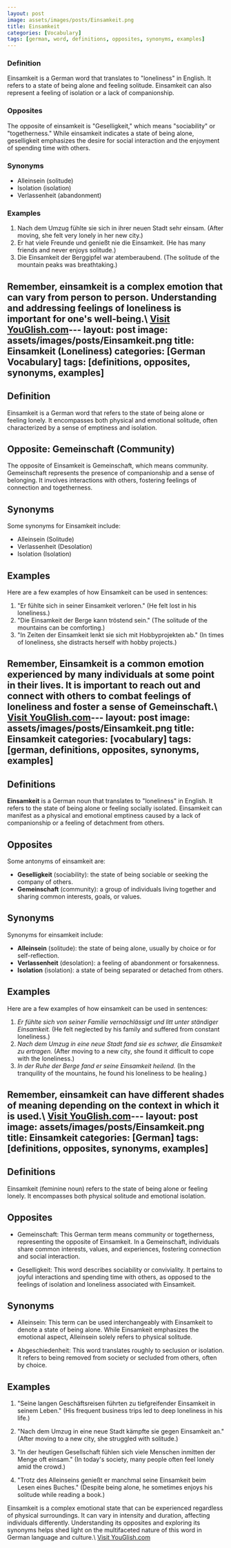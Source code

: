 ```yaml
---
layout: post
image: assets/images/posts/Einsamkeit.png
title: Einsamkeit
categories: [Vocabulary]
tags: [german, word, definitions, opposites, synonyms, examples]
---
```


### Definition

Einsamkeit is a German word that translates to "loneliness" in English. It refers to a state of being alone and feeling solitude. Einsamkeit can also represent a feeling of isolation or a lack of companionship.

### Opposites

The opposite of einsamkeit is "Geselligkeit," which means "sociability" or "togetherness." While einsamkeit indicates a state of being alone, geselligkeit emphasizes the desire for social interaction and the enjoyment of spending time with others.

### Synonyms

- Alleinsein (solitude)
- Isolation (isolation)
- Verlassenheit (abandonment)

### Examples

1. Nach dem Umzug fühlte sie sich in ihrer neuen Stadt sehr einsam. (After moving, she felt very lonely in her new city.)
2. Er hat viele Freunde und genießt nie die Einsamkeit. (He has many friends and never enjoys solitude.)
3. Die Einsamkeit der Berggipfel war atemberaubend. (The solitude of the mountain peaks was breathtaking.)

Remember, einsamkeit is a complex emotion that can vary from person to person. Understanding and addressing feelings of loneliness is important for one's well-being.\ <a id="yg-widget-0" class="youglish-widget" data-query="Einsamkeit" data-lang="german" data-components="8412" data-auto-start="0" data-bkg-color="theme_light" data-title="How%20to%20pronounce%20Einsamkeit%20in%20German"  rel="nofollow" href="https://youglish.com">Visit YouGlish.com</a><script async src="https://youglish.com/public/emb/widget.js" charset="utf-8"></script>---
layout: post
image: assets/images/posts/Einsamkeit.png
title: Einsamkeit (Loneliness)
categories: [German Vocabulary]
tags: [definitions, opposites, synonyms, examples]
---

## Definition
Einsamkeit is a German word that refers to the state of being alone or feeling lonely. It encompasses both physical and emotional solitude, often characterized by a sense of emptiness and isolation.

## Opposite: Gemeinschaft (Community)
The opposite of Einsamkeit is Gemeinschaft, which means community. Gemeinschaft represents the presence of companionship and a sense of belonging. It involves interactions with others, fostering feelings of connection and togetherness.

## Synonyms
Some synonyms for Einsamkeit include:

- Alleinsein (Solitude)
- Verlassenheit (Desolation)
- Isolation (Isolation)

## Examples
Here are a few examples of how Einsamkeit can be used in sentences:

1. "Er fühlte sich in seiner Einsamkeit verloren." (He felt lost in his loneliness.)
2. "Die Einsamkeit der Berge kann tröstend sein." (The solitude of the mountains can be comforting.)
3. "In Zeiten der Einsamkeit lenkt sie sich mit Hobbyprojekten ab." (In times of loneliness, she distracts herself with hobby projects.)

Remember, Einsamkeit is a common emotion experienced by many individuals at some point in their lives. It is important to reach out and connect with others to combat feelings of loneliness and foster a sense of Gemeinschaft.\ <a id="yg-widget-0" class="youglish-widget" data-query="Einsamkeit" data-lang="german" data-components="8412" data-auto-start="0" data-bkg-color="theme_light" data-title="How%20to%20pronounce%20Einsamkeit%20in%20German"  rel="nofollow" href="https://youglish.com">Visit YouGlish.com</a><script async src="https://youglish.com/public/emb/widget.js" charset="utf-8"></script>---
layout: post
image: assets/images/posts/Einsamkeit.png
title: Einsamkeit
categories: [vocabulary]
tags: [german, definitions, opposites, synonyms, examples]
---

## Definitions
**Einsamkeit** is a German noun that translates to "loneliness" in English. It refers to the state of being alone or feeling socially isolated. Einsamkeit can manifest as a physical and emotional emptiness caused by a lack of companionship or a feeling of detachment from others.

## Opposites
Some antonyms of einsamkeit are:

- **Geselligkeit** (sociability): the state of being sociable or seeking the company of others.
- **Gemeinschaft** (community): a group of individuals living together and sharing common interests, goals, or values.

## Synonyms
Synonyms for einsamkeit include:

- **Alleinsein** (solitude): the state of being alone, usually by choice or for self-reflection.
- **Verlassenheit** (desolation): a feeling of abandonment or forsakenness.
- **Isolation** (isolation): a state of being separated or detached from others.

## Examples
Here are a few examples of how einsamkeit can be used in sentences:

1. *Er fühlte sich von seiner Familie vernachlässigt und litt unter ständiger Einsamkeit.* (He felt neglected by his family and suffered from constant loneliness.)
2. *Nach dem Umzug in eine neue Stadt fand sie es schwer, die Einsamkeit zu ertragen.* (After moving to a new city, she found it difficult to cope with the loneliness.)
3. *In der Ruhe der Berge fand er seine Einsamkeit heilend.* (In the tranquility of the mountains, he found his loneliness to be healing.)

Remember, einsamkeit can have different shades of meaning depending on the context in which it is used.\ <a id="yg-widget-0" class="youglish-widget" data-query="Einsamkeit" data-lang="german" data-components="8412" data-auto-start="0" data-bkg-color="theme_light" data-title="How%20to%20pronounce%20Einsamkeit%20in%20German"  rel="nofollow" href="https://youglish.com">Visit YouGlish.com</a><script async src="https://youglish.com/public/emb/widget.js" charset="utf-8"></script>---
layout: post
image: assets/images/posts/Einsamkeit.png
title: Einsamkeit
categories: [German]
tags: [definitions, opposites, synonyms, examples]
---

## Definitions

Einsamkeit (feminine noun) refers to the state of being alone or feeling lonely. It encompasses both physical solitude and emotional isolation. 

## Opposites

- Gemeinschaft: This German term means community or togetherness, representing the opposite of Einsamkeit. In a Gemeinschaft, individuals share common interests, values, and experiences, fostering connection and social interaction.

- Geselligkeit: This word describes sociability or conviviality. It pertains to joyful interactions and spending time with others, as opposed to the feelings of isolation and loneliness associated with Einsamkeit.

## Synonyms

- Alleinsein: This term can be used interchangeably with Einsamkeit to denote a state of being alone. While Einsamkeit emphasizes the emotional aspect, Alleinsein solely refers to physical solitude.

- Abgeschiedenheit: This word translates roughly to seclusion or isolation. It refers to being removed from society or secluded from others, often by choice.

## Examples

1. "Seine langen Geschäftsreisen führten zu tiefgreifender Einsamkeit in seinem Leben." (His frequent business trips led to deep loneliness in his life.)

2. "Nach dem Umzug in eine neue Stadt kämpfte sie gegen Einsamkeit an." (After moving to a new city, she struggled with solitude.)

3. "In der heutigen Gesellschaft fühlen sich viele Menschen inmitten der Menge oft einsam." (In today's society, many people often feel lonely amid the crowd.)

4. "Trotz des Alleinseins genießt er manchmal seine Einsamkeit beim Lesen eines Buches." (Despite being alone, he sometimes enjoys his solitude while reading a book.)

Einsamkeit is a complex emotional state that can be experienced regardless of physical surroundings. It can vary in intensity and duration, affecting individuals differently. Understanding its opposites and exploring its synonyms helps shed light on the multifaceted nature of this word in German language and culture.\ <a id="yg-widget-0" class="youglish-widget" data-query="Einsamkeit" data-lang="german" data-components="8412" data-auto-start="0" data-bkg-color="theme_light" data-title="How%20to%20pronounce%20Einsamkeit%20in%20German"  rel="nofollow" href="https://youglish.com">Visit YouGlish.com</a><script async src="https://youglish.com/public/emb/widget.js" charset="utf-8"></script>